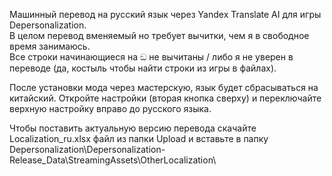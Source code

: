 Машинный перевод на русский язык через Yandex Translate AI для игры Depersonalization.  
В целом перевод вменяемый но требует вычитки, чем я в свободное время занимаюсь.  
Все строки начинающиеся на ඞ не вычитаны / либо я не уверен в переводе (да, костыль чтобы найти строки из игры в файлах).

После установки мода через мастерскую, язык будет сбрасываться на китайский. Откройте настройки (вторая кнопка сверху) и переключайте верхную настройку вправо до русского языка.

Чтобы поставить актуальную версию перевода скачайте Localization_ru.xlsx файл из папки Upload и вставьте в папку Depersonalization\Depersonalization-Release_Data\StreamingAssets\OtherLocalization\
